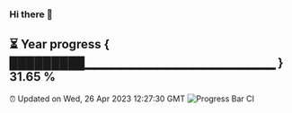 ### Hi there 👋
⏳ Year progress { █████████▁▁▁▁▁▁▁▁▁▁▁▁▁▁▁▁▁▁▁▁▁ } 31.65 %
---
⏰ Updated on Wed, 26 Apr 2023 12:27:30 GMT
![Progress Bar CI](https://github.com/liununu/liununu/workflows/Progress%20Bar%20CI/badge.svg)
